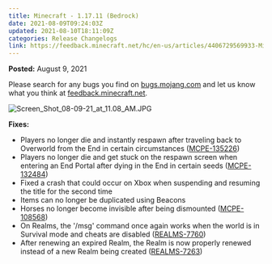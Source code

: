```yaml
---
title: Minecraft - 1.17.11 (Bedrock)
date: 2021-08-09T09:24:03Z
updated: 2021-08-10T18:11:09Z
categories: Release Changelogs
link: https://feedback.minecraft.net/hc/en-us/articles/4406729569933-Minecraft-1-17-11-Bedrock-
---
```


**Posted:** August 9, 2021

Please search for any bugs you find on [bugs.mojang.com](https://bugs.mojang.com/) and let us know what you think at [feedback.minecraft.net](https://feedback.minecraft.net/).

![Screen_Shot_08-09-21_at_11.08_AM.JPG](https://feedback.minecraft.net/hc/article_attachments/4406740275597/Screen_Shot_08-09-21_at_11.08_AM.JPG)

**Fixes:** 

- Players no longer die and instantly respawn after traveling back to Overworld from the End in certain circumstances ([MCPE-135226](https://bugs.mojang.com/browse/MCPE-135226))
- Players no longer die and get stuck on the respawn screen when entering an End Portal after dying in the End in certain seeds ([MCPE-132484](https://bugs.mojang.com/browse/MCPE-132484))
- Fixed a crash that could occur on Xbox when suspending and resuming the title for the second time
- Items can no longer be duplicated using Beacons
- Horses no longer become invisible after being dismounted ([MCPE-108568](https://bugs.mojang.com/browse/MCPE-108568))
- On Realms, the '/msg' command once again works when the world is in Survival mode and cheats are disabled ([REALMS-7760](https://bugs.mojang.com/browse/REALMS-7760))
- After renewing an expired Realm, the Realm is now properly renewed instead of a new Realm being created ([REALMS-7263](https://bugs.mojang.com/browse/REALMS-7263))
